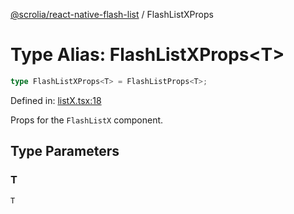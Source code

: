 [@scrolia/react-native-flash-list](../README.md) / FlashListXProps

# Type Alias: FlashListXProps\<T\>

```ts
type FlashListXProps<T> = FlashListProps<T>;
```

Defined in: [listX.tsx:18](https://github.com/alpheustangs/scrolia/blob/e478c3598c4b753ead9de3dc691e6078680b80a3/packages/react-native-flash-list/src/listX.tsx#L18)

Props for the `FlashListX` component.

## Type Parameters

### T

`T`
